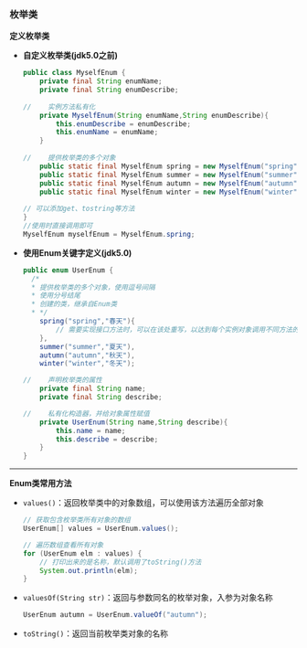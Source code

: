 ### 枚举类

**定义枚举类**

* **自定义枚举类(jdk5.0之前)**

  ```Java
  public class MyselfEnum {
      private final String enumName;
      private final String enumDescribe;
      
  //    实例方法私有化
      private MyselfEnum(String enumName,String enumDescribe){
          this.enumDescribe = enumDescribe;
          this.enumName = enumName;
      }
      
  //    提供枚举类的多个对象
      public static final MyselfEnum spring = new MyselfEnum("spring","春天");
      public static final MyselfEnum summer = new MyselfEnum("summer","夏天");
      public static final MyselfEnum autumn = new MyselfEnum("autumn","秋天");
      public static final MyselfEnum winter = new MyselfEnum("winter","冬天");
      
  // 可以添加get、tostring等方法
  }
  //使用时直接调用即可
  MyselfEnum myselfEnum = MyselfEnum.spring;
  ```

* **使用Enum关键字定义(jdk5.0)**

  ```java
  public enum UserEnum {
    /*
    * 提供枚举类的多个对象，使用逗号间隔
    * 使用分号结尾
    * 创建的类，继承自Enum类
    * */
      spring("spring","春天"){
          // 需要实现接口方法时，可以在该处重写，以达到每个实例对象调用不同方法的功能
      },
      summer("summer","夏天"),
      autumn("autumn","秋天"),
      winter("winter","冬天");
  
  //    声明枚举类的属性
      private final String name;
      private final String describe;
  
  //    私有化构造器，并给对象属性赋值
      private UserEnum(String name,String describe){
          this.name = name;
          this.describe = describe;
      }
  }
  ```



---

**Enum类常用方法**

* `values()`：返回枚举类中的对象数组，可以使用该方法遍历全部对象

  ```Java
  // 获取包含枚举类所有对象的数组
  UserEnum[] values = UserEnum.values();
  
  // 遍历数组查看所有对象
  for (UserEnum elm : values) {
      // 打印出来的是名称，默认调用了toString()方法
      System.out.println(elm);
  }
  ```

* `valuesOf(String str)`：返回与参数同名的枚举对象，入参为对象名称

  ```Java
  UserEnum autumn = UserEnum.valueOf("autumn");
  ```

  

* `toString()`：返回当前枚举类对象的名称

